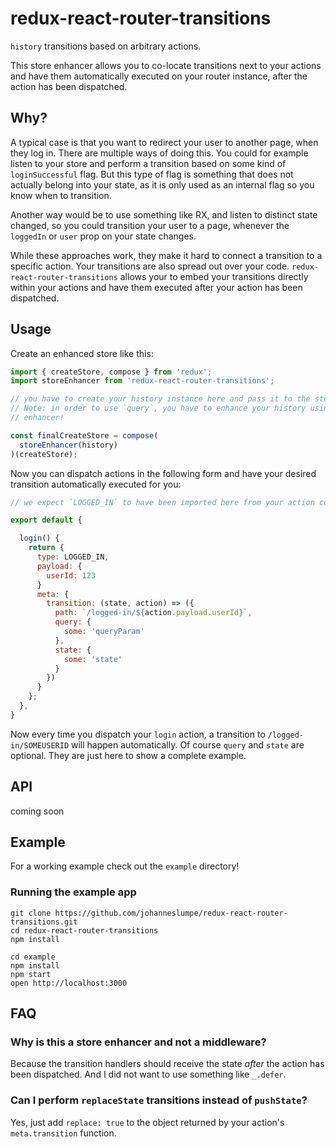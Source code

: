# redux-react-router-transitions

`history` transitions based on arbitrary actions.

This store enhancer allows you to co-locate transitions next to your actions and have them automatically executed on your router instance, after the action has been dispatched.

## Why?

A typical case is that you want to redirect your user to another page, when they log in. There are multiple ways of doing this. You could for example listen to your store and perform a transition based on some kind of `loginSuccessful` flag. But this type of flag is something that does not actually belong into your state, as it is only used as an internal flag so you know when to transition.

Another way would be to use something like RX, and listen to distinct state changed, so you could transition your user to a page, whenever the `loggedIn` or `user` prop on your state changes.

While these approaches work, they make it hard to connect a transition to a specific action. Your transitions are also spread out over your code. `redux-react-router-transitions` allows your to embed your transitions directly within your actions and have them executed after your action has been dispatched.

## Usage

Create an enhanced store like this:

```javascript
import { createStore, compose } from 'redux';
import storeEnhancer from 'redux-react-router-transitions';

// you have to create your history instance here and pass it to the store enhancer
// Note: in order to use `query`, you have to enhance your history using the `useQueries`
// enhancer!

const finalCreateStore = compose(
  storeEnhancer(history)
)(createStore);
```

Now you can dispatch actions in the following form and have your desired transition automatically executed for you:

```javascript
// we expect `LOGGED_IN` to have been imported here from your action constants

export default {

  login() {
    return {
      type: LOGGED_IN,
      payload: {
        userId: 123
      }
      meta: {
        transition: (state, action) => ({
          path: `/logged-in/${action.payload.userId}`,
          query: {
            some: 'queryParam'
          },
          state: {
            some: 'state'
          }
        })
      }
    };
  },
}
```

Now every time you dispatch your `login` action, a transition to `/logged-in/SOMEUSERID` will happen automatically. Of course `query` and `state` are optional. They are just here to show a complete example.

## API

coming soon

## Example

For a working example check out the `example` directory!

### Running the example app

```
git clone https://github.com/johanneslumpe/redux-react-router-transitions.git
cd redux-react-router-transitions
npm install

cd example
npm install
npm start
open http://localhost:3000
```

## FAQ

### Why is this a store enhancer and not a middleware?

Because the transition handlers should receive the state *after*  the action has been dispatched. And I did not want to use something like `_.defer`.

### Can I perform `replaceState` transitions instead of `pushState`?

Yes, just add `replace: true` to the object returned by your action's `meta.transition` function.
